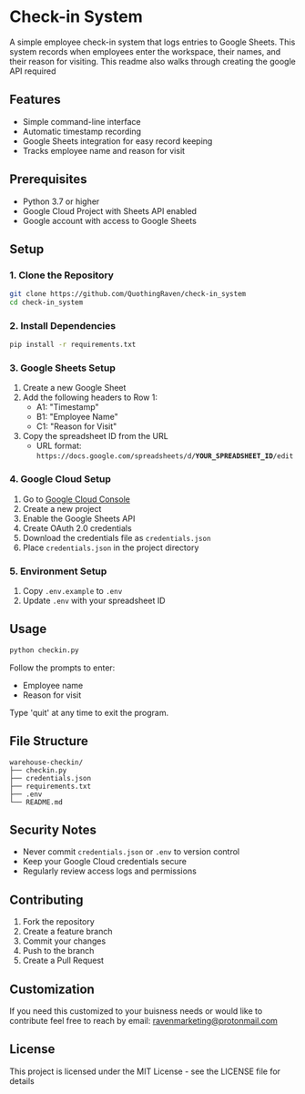 # Check-in System

A simple employee check-in system that logs entries to Google Sheets. This system records when employees enter the workspace, their names, and their reason for visiting. This readme also walks through creating the google API required

## Features
- Simple command-line interface
- Automatic timestamp recording
- Google Sheets integration for easy record keeping
- Tracks employee name and reason for visit

## Prerequisites
- Python 3.7 or higher
- Google Cloud Project with Sheets API enabled
- Google account with access to Google Sheets

## Setup

### 1. Clone the Repository
```bash
git clone https://github.com/QuothingRaven/check-in_system
cd check-in_system
```

### 2. Install Dependencies
```bash
pip install -r requirements.txt
```

### 3. Google Sheets Setup
1. Create a new Google Sheet
2. Add the following headers to Row 1:
   - A1: "Timestamp"
   - B1: "Employee Name"
   - C1: "Reason for Visit"
3. Copy the spreadsheet ID from the URL
   - URL format: `https://docs.google.com/spreadsheets/d/`**`YOUR_SPREADSHEET_ID`**`/edit`

### 4. Google Cloud Setup
1. Go to [Google Cloud Console](https://console.cloud.google.com/)
2. Create a new project
3. Enable the Google Sheets API
4. Create OAuth 2.0 credentials
5. Download the credentials file as `credentials.json`
6. Place `credentials.json` in the project directory

### 5. Environment Setup
1. Copy `.env.example` to `.env`
2. Update `.env` with your spreadsheet ID

## Usage
```bash
python checkin.py
```

Follow the prompts to enter:
- Employee name
- Reason for visit

Type 'quit' at any time to exit the program.

## File Structure
```
warehouse-checkin/
├── checkin.py
├── credentials.json
├── requirements.txt
├── .env
└── README.md
```

## Security Notes
- Never commit `credentials.json` or `.env` to version control
- Keep your Google Cloud credentials secure
- Regularly review access logs and permissions

## Contributing
1. Fork the repository
2. Create a feature branch
3. Commit your changes
4. Push to the branch
5. Create a Pull Request

## Customization
If you need this customized to your buisness needs or would like to contribute feel free to reach by email: ravenmarketing@protonmail.com

## License
This project is licensed under the MIT License - see the LICENSE file for details
